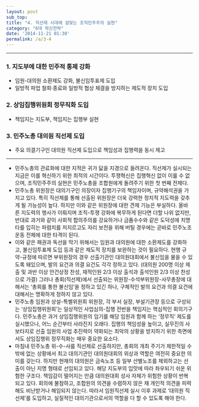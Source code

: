 ```yaml
---
layout: post
sub_top: 
title: "4. 직선제 시대에 걸맞는 조직민주주의 실현"
category: "6대 혁신전략"
date: '2014-11-21 01:30'
permalink: /a/3-4
---
```


------

### 1\. 지도부에 대한 민주적 통제 강화

- 임원-대의원 소환제도 강화, 불신임투표제 도입
- 일방적 파업 철회·종료와 일방적 협상 체결을 방지하는 제도적 장치 도입

### 2\. 상임집행위원회 정무직화 도입

- 책임지는 지도부, 책임지는 집행부 실현

### 3\. 민주노총 대의원 직선제 도입

- 주요 의결기구인 대의원 직선제 도입으로 책임성과 집행력을 동시 제고

------


- 민주노총의 관료화에 대한 지적은 귀가 닳을 지경으로 들려온다. 직선제가 실시되는 지금은 이를 혁신하기 위한 최적의 시간이다. 투쟁혁신은 집행혁신 없이 이룰 수 없으며, 조직민주주의 실현은 민주노총을 조합원에게 돌려주기 위한 첫 번째 전제다.
- 민주노총 위원장은 대의기구인 의장이자 집행기구의 책임자이며, 규약해석권을 가지고 있다. 특히 직선제를 통해 선출된 위원장은 더욱 강력한 정치적 지도력을 갖추게 될 가능성이 높다. 하지만 이와 같은 위원장에 대한 견제 기능은 부실하다. 올바른 지도력의 행사가 이뤄지며 조직-투쟁 강화에 복무하게 된다면 더할 나위 없지만, 반대로 과거와 같이 사회적 합의주의를 강요하거나 금품수수와 같은 도덕성에 치명타를 입히는 파렴치를 저지르고도 자리 보전을 위해 버틸 경우에는 곧바로 민주노조운동 전체에 대한 타격이 된다.
- 이와 같은 패권과 독선을 막기 위해서는 임원과 대의원에 대한 소환제도를 강화하고, 불신임투표제 도입 등과 같은 제도적 장치를 보완하는 것이 필요하다. 현행 규약-규정에 따르면 부위원장의 경우 선출기관인 대의원대회에서 불신임을 물을 수 있도록 돼있으며, 발의 요건과 의결 요건도 각각 정하고 있다. (대의원 200명 이상 제출 및 과반 이상 안건상정 찬성, 재적인원 2/3 이상 출석과 출석인원 2/3 이상 찬성으로 가결) 그러나 총회(직선제)에서 선출되는 위원장-수석부위원장-사무총장에 대해서는 ‘총회를 통한 불신임’을 정하고 있긴 하나, 구체적인 발의 요건과 의결 요건에 대해서는 명확하게 정하지 않고 있다.
- 민주노총 임원과 상설-특별위원회 위원장, 각 부서 실장, 부설기관장 등으로 구성되는 ‘상임집행위원회’는 일상적인 사업심의-집행 전반을 책임지는 핵심적인 회의기구다. 민주노총은 과거 상임집행위원의 임기를 해당 임원과 함께 하는 ‘정무직’ 제도를 실시했으나, 어느 순간부터 사라진지 오래다. 집행의 책임성을 높이고, 실무진의 사보타지로 선출 임원의 사업 추진력이 약화되는 최악의 상황을 방지하기 위한 측면에서도 상임집행위 정무직화는 매우 중요한 요소다.
- 마침내 민주노총 위-수-사를 직선제로 선출하지만, 총회의 개최 주기가 제한적일 수밖에 없는 상황에서 최고 대의기관인 대의원대회의 위상과 역할은 여전히 중요한 의미를 갖는다. 하지만 현재의 대의원은 금속노조 등 일부 산별노조를 제외하고는 선출이 아닌 지명 형태로 선임되고 있다. 해당 지도부의 입맛에 따라 좌우되기 쉬운 위험한 구조다. 책임감이 떨어지는 만큼 대의원대회 성사 자체가 위험한 상황이 반복되고 있다. 회의에 불참하고, 조합원의 의견을 수렴하지 않은 채 개인적 의견을 피력해도 비난받거나 해임되지 않는다. 따라서 임원직선제 실시 이후 과제로 ‘대의원 직선제’를 도입하고, 실질적인 대의기관으로서의 역할을 다 할 수 있도록 해야 한다.
